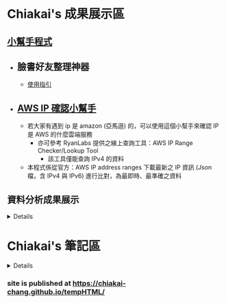 # Chiakai's 成果展示區

## [小幫手程式](https://colab.research.google.com/drive/1JCgq0qmmsAtfuICuyk_CciQVjgSfKZ33?usp=sharing)
* ## 臉書好友整理神器
  * [使用指引](https://drive.google.com/file/d/1KI8intBMvUYx2rTMgFi2utGGM6oxEH0i/view)
* ## [AWS IP 確認小幫手](https://colab.research.google.com/drive/1T7vX0L2gs9VCNzwzSpvsI84rGTFRXl3R?usp=sharing)
  *  若大家有遇到 ip 是 amazon (亞馬遜) 的，可以使用這個小幫手來確認 IP 是 AWS 的什麼雲端服務
     * 亦可參考 RyanLabs 提供之線上查詢工具：AWS IP Range Checker/Lookup Tool
       * 該工具僅能查詢 IPv4 的資料
  * 本程式係從官方：AWS IP address ranges 下載最新之 IP 資訊 (Json 檔，含 IPv4 與 IPv6) 進行比對，為最即時、最準確之資料

## 資料分析成果展示
 <details> <summary展開</summary>
* ## 模擬「臺中地區博奕熱區變化趨勢」地圖 (可篩選)
  ### [https://chiakai-chang.github.io/tempHTML/GBplaceVarifyMap(201601~202012).html](https://chiakai-chang.github.io/tempHTML/GBplaceVarifyMap(201601~202012).html)

* ## 模擬「臺中地區博奕熱區變化趨勢」地圖 (純看變化)
  ### [https://chiakai-chang.github.io/tempHTML/GBplaceVarifyMap(201601~202012).html](https://chiakai-chang.github.io/tempHTML/GBplaceVarifyMap(201601~202012).html)

* ## 模擬「疫調個案活動軌跡」地圖 (可篩叢集)
  ### [https://chiakai-chang.github.io/tempHTML/demo1.html](https://chiakai-chang.github.io/tempHTML/demo1.html)

* ## 「110報案關鍵字」詞雲 (By 戰隊長:徐思勤)
  ### [https://chiakai-chang.github.io/tempHTML/key110.html](https://chiakai-chang.github.io/tempHTML/key110.html)

* ## 「e化報案」關鍵字詞雲 (By 戰隊長:徐思勤)
  ### [https://chiakai-chang.github.io/tempHTML/keyE.html](https://chiakai-chang.github.io/tempHTML/keyE.html)
 </details> 

# Chiakai's 筆記區
 <details> <summary展開</summary>
* ## 資安事件調查處理 (20211206~20211208)
  ### Day 1：[https://hackmd.io/@chiakai/SecurityCLass_1](https://hackmd.io/@chiakai/SecurityCLass_1)
  ### Day 2：[https://hackmd.io/@chiakai/SecurityCLass_2](https://hackmd.io/@chiakai/SecurityCLass_2)
  ### Day 3：[https://hackmd.io/@chiakai/SecurityCLass_3](https://hackmd.io/@chiakai/SecurityCLass_3)
 </details> 

### site is published at https://chiakai-chang.github.io/tempHTML/
